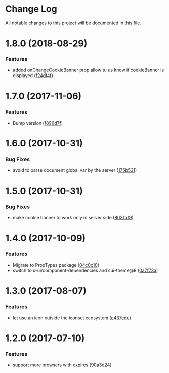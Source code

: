 # Change Log

All notable changes to this project will be documented in this file.

<a name="1.8.0"></a>
# 1.8.0 (2018-08-29)


### Features

* added onChangeCookieBanner prop allow tu us know if cookieBanner is displayed ([f24df4f](https://github.com/SUI-Components/sui-components/commit/f24df4f))



<a name="1.7.0"></a>
# 1.7.0 (2017-11-06)


### Features

* Bump version ([f896d7f](https://github.com/SUI-Components/sui-components/commit/f896d7f))



<a name="1.6.0"></a>
# 1.6.0 (2017-10-31)


### Bug Fixes

* avoid to parse document global var by the server ([175b531](https://github.com/SUI-Components/sui-components/commit/175b531))



<a name="1.5.0"></a>
# 1.5.0 (2017-10-31)


### Bug Fixes

* make cookie banner to work only in server side ([8031bf9](https://github.com/SUI-Components/sui-components/commit/8031bf9))



<a name="1.4.0"></a>
# 1.4.0 (2017-10-09)


### Features

* Migrate to PropTypes package ([04c0c10](https://github.com/SUI-Components/sui-components/commit/04c0c10))
* switch to s-ui/component-dependencies and sui-theme@8 ([0a7f73a](https://github.com/SUI-Components/sui-components/commit/0a7f73a))



<a name="1.3.0"></a>
# 1.3.0 (2017-08-07)


### Features

* let use an icon outside the iconset ecosystem ([e437ede](https://github.com/SUI-Components/sui-components/commit/e437ede))



<a name="1.2.0"></a>
# 1.2.0 (2017-07-10)


### Features

* support more browsers with expires ([90a3d24](https://github.com/SUI-Components/sui-components/commit/90a3d24))



